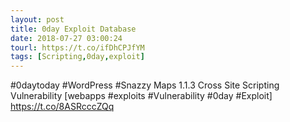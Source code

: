 ```yaml
---
layout: post
title: 0day Exploit Database
date: 2018-07-27 03:00:24
tourl: https://t.co/ifDhCPJfYM
tags: [Scripting,0day,exploit]
---
```

#0daytoday #WordPress #Snazzy Maps 1.1.3 Cross Site Scripting Vulnerability [webapps #exploits #Vulnerability #0day #Exploit] https://t.co/8ASRcccZQq